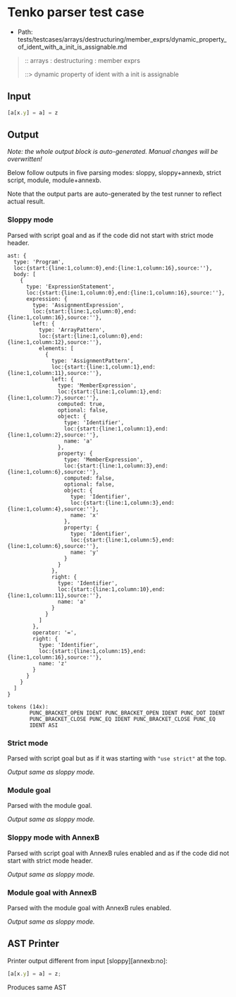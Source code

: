 # Tenko parser test case

- Path: tests/testcases/arrays/destructuring/member_exprs/dynamic_property_of_ident_with_a_init_is_assignable.md

> :: arrays : destructuring : member exprs
>
> ::> dynamic property of ident with a init is assignable

## Input

`````js
[a[x.y] = a] = z
`````

## Output

_Note: the whole output block is auto-generated. Manual changes will be overwritten!_

Below follow outputs in five parsing modes: sloppy, sloppy+annexb, strict script, module, module+annexb.

Note that the output parts are auto-generated by the test runner to reflect actual result.

### Sloppy mode

Parsed with script goal and as if the code did not start with strict mode header.

`````
ast: {
  type: 'Program',
  loc:{start:{line:1,column:0},end:{line:1,column:16},source:''},
  body: [
    {
      type: 'ExpressionStatement',
      loc:{start:{line:1,column:0},end:{line:1,column:16},source:''},
      expression: {
        type: 'AssignmentExpression',
        loc:{start:{line:1,column:0},end:{line:1,column:16},source:''},
        left: {
          type: 'ArrayPattern',
          loc:{start:{line:1,column:0},end:{line:1,column:12},source:''},
          elements: [
            {
              type: 'AssignmentPattern',
              loc:{start:{line:1,column:1},end:{line:1,column:11},source:''},
              left: {
                type: 'MemberExpression',
                loc:{start:{line:1,column:1},end:{line:1,column:7},source:''},
                computed: true,
                optional: false,
                object: {
                  type: 'Identifier',
                  loc:{start:{line:1,column:1},end:{line:1,column:2},source:''},
                  name: 'a'
                },
                property: {
                  type: 'MemberExpression',
                  loc:{start:{line:1,column:3},end:{line:1,column:6},source:''},
                  computed: false,
                  optional: false,
                  object: {
                    type: 'Identifier',
                    loc:{start:{line:1,column:3},end:{line:1,column:4},source:''},
                    name: 'x'
                  },
                  property: {
                    type: 'Identifier',
                    loc:{start:{line:1,column:5},end:{line:1,column:6},source:''},
                    name: 'y'
                  }
                }
              },
              right: {
                type: 'Identifier',
                loc:{start:{line:1,column:10},end:{line:1,column:11},source:''},
                name: 'a'
              }
            }
          ]
        },
        operator: '=',
        right: {
          type: 'Identifier',
          loc:{start:{line:1,column:15},end:{line:1,column:16},source:''},
          name: 'z'
        }
      }
    }
  ]
}

tokens (14x):
       PUNC_BRACKET_OPEN IDENT PUNC_BRACKET_OPEN IDENT PUNC_DOT IDENT
       PUNC_BRACKET_CLOSE PUNC_EQ IDENT PUNC_BRACKET_CLOSE PUNC_EQ
       IDENT ASI
`````

### Strict mode

Parsed with script goal but as if it was starting with `"use strict"` at the top.

_Output same as sloppy mode._

### Module goal

Parsed with the module goal.

_Output same as sloppy mode._

### Sloppy mode with AnnexB

Parsed with script goal with AnnexB rules enabled and as if the code did not start with strict mode header.

_Output same as sloppy mode._

### Module goal with AnnexB

Parsed with the module goal with AnnexB rules enabled.

_Output same as sloppy mode._

## AST Printer

Printer output different from input [sloppy][annexb:no]:

````js
[a[x.y] = a] = z;
````

Produces same AST
